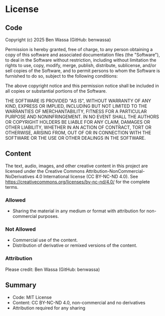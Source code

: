 # License

## Code

Copyright (c) 2025 Ben Wassa (GitHub: benwassa)

Permission is hereby granted, free of charge, to any person obtaining a copy
of this software and associated documentation files (the "Software"), to deal
in the Software without restriction, including without limitation the rights
to use, copy, modify, merge, publish, distribute, sublicense, and/or sell
copies of the Software, and to permit persons to whom the Software is
furnished to do so, subject to the following conditions:

The above copyright notice and this permission notice shall be included in all
copies or substantial portions of the Software.

THE SOFTWARE IS PROVIDED "AS IS", WITHOUT WARRANTY OF ANY KIND, EXPRESS OR
IMPLIED, INCLUDING BUT NOT LIMITED TO THE WARRANTIES OF MERCHANTABILITY,
FITNESS FOR A PARTICULAR PURPOSE AND NONINFRINGEMENT. IN NO EVENT SHALL THE
AUTHORS OR COPYRIGHT HOLDERS BE LIABLE FOR ANY CLAIM, DAMAGES OR OTHER
LIABILITY, WHETHER IN AN ACTION OF CONTRACT, TORT OR OTHERWISE, ARISING FROM,
OUT OF OR IN CONNECTION WITH THE SOFTWARE OR THE USE OR OTHER DEALINGS IN THE
SOFTWARE.

## Content

The text, audio, images, and other creative content in this project are
licensed under the Creative Commons Attribution-NonCommercial-NoDerivatives
4.0 International license (CC BY-NC-ND 4.0). See
<https://creativecommons.org/licenses/by-nc-nd/4.0/> for the complete terms.

### Allowed
- Sharing the material in any medium or format with attribution for
  non-commercial purposes.

### Not Allowed
- Commercial use of the content.
- Distribution of derivative or remixed versions of the content.

### Attribution
Please credit: Ben Wassa (GitHub: benwassa)

## Summary
- Code: MIT License
- Content: CC BY-NC-ND 4.0, non-commercial and no derivatives
- Attribution required for any sharing
